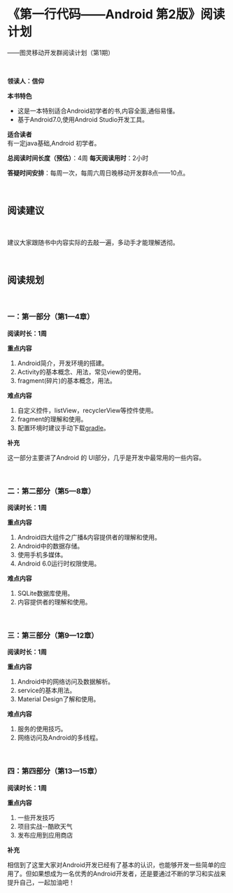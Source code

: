 # 《第一行代码——Android 第2版》阅读计划

——图灵移动开发群阅读计划（第1期）

<br>

**领读人：信仰**

**本书特色**  

- 这是一本特别适合Android初学者的书,内容全面,通俗易懂。
- 基于Android7.0,使用Android Studio开发工具。  

**适合读者**  
有一定java基础,Android 初学者。

**总阅读时间长度（预估）**：4周
**每天阅读用时**：2小时  

**答疑时间安排**：每周一次，每周六周日晚移动开发群8点——10点。

<br>

## 阅读建议   

<br>

建议大家跟随书中内容实际的去敲一遍，多动手才能理解透彻。

<br>

## 阅读规划

<br>

### 一：第一部分（第1—4章）

**阅读时长：1周**

**重点内容**
1. Android简介，开发环境的搭建。
2. Activity的基本概念、用法，常见view的使用。
3. fragment(碎片)的基本概念，用法。

**难点内容**
1. 自定义控件，listView，recyclerView等控件使用。
2. fragment的理解和使用。
3. 配置环境时建议手动下载[gradle](http://services.gradle.org/distributions/)。


**补充**  

这一部分主要讲了Android 的 UI部分，几乎是开发中最常用的一些内容。

<br>

### 二：第二部分（第5—8章）

**阅读时长：1周**

**重点内容**
1. Android四大组件之广播&内容提供者的理解和使用。
2. Android中的数据存储。
3. 使用手机多媒体。
4. Android 6.0运行时权限使用。

**难点内容**
1. SQLite数据库使用。
2. 内容提供者的理解和使用。


<br>

### 三：第三部分（第9—12章）


**阅读时长：1周**

**重点内容**
1. Android中的网络访问及数据解析。
2. service的基本用法。
3. Material Design了解和使用。

**难点内容**
1. 服务的使用技巧。
2. 网络访问及Android的多线程。

<br>

### 四：第四部分（第13—15章）


**阅读时长：1周**

**重点内容**
1. 一些开发技巧
2. 项目实战--酷欧天气
3. 发布应用到应用商店

**补充**   

相信到了这里大家对Android开发已经有了基本的认识，也能够开发一些简单的应用了。但如果想成为一名优秀的Android开发者，还是要通过不断的学习和实战来提升自己，一起加油吧！





